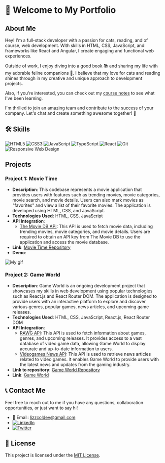 # 👋 Welcome to My Portfolio

## About Me

Hey! I'm a full-stack developer with a passion for cats, reading, and of course, web development. With skills in HTML, CSS, JavaScript, and frameworks like React and Angular, I create engaging and functional web experiences.

Outside of work, I enjoy diving into a good book 📚 and sharing my life with my adorable feline companions 🐾. I believe that my love for cats and reading shines through in my creative and unique approach to development projects.

Also, if you're interested, you can check out my [course notes](https://www.notion.so/cf691948eb5240d599c8ec821d6ab627?v=d89f8b9a2bc9421fa0e38827bc68917c&pvs=4) to see what I've been learning.

I'm thrilled to join an amazing team and contribute to the success of your company. Let's chat and create something awesome together! 🚀

## 🛠️ Skills

![HTML5](https://img.shields.io/badge/HTML5-E34F26?style=for-the-badge&logo=html5&logoColor=white)
![CSS3](https://img.shields.io/badge/CSS3-1572B6?style=for-the-badge&logo=css3&logoColor=white)
![JavaScript](https://img.shields.io/badge/JavaScript-F7DF1E?style=for-the-badge&logo=javascript&logoColor=black)
![TypeScript](https://img.shields.io/badge/TypeScript-3178C6?style=for-the-badge&logo=typescript&logoColor=white)
![React](https://img.shields.io/badge/React-61DAFB?style=for-the-badge&logo=react&logoColor=black)
![Git](https://img.shields.io/badge/Git-F05032?style=for-the-badge&logo=git&logoColor=white)
![Responsive Web Design](https://img.shields.io/badge/Responsive_Web_Design-3DDC84?style=for-the-badge&logo=css3&logoColor=white)

## Projects

### Project 1: Movie Time

- **Description**: This codebase represents a movie application that provides users with features such as trending movies, movie categories, movie search, and movie details. Users can also mark movies as "favorites" and view a list of their favorite movies. The application is developed using HTML, CSS, and JavaScript.
- **Technologies Used**: HTML, CSS, JavaScript
- **API Integration**: 
  - [The Movie DB API](https://www.themoviedb.org/documentation/api): This API is used to fetch movie data, including trending movies, movie categories, and movie details. Users are required to obtain an API key from The Movie DB to use the application and access the movie database.
- **Link**: [Movie Time Repository](https://github.com/LizzColDev/movie-time/tree/github-pages)
- **Demo**: 

![My gif](https://github.com/LizzColDev/curso-api-rest/blob/github-pages/gif/MovieTime.gif)

### Project 2: Game World

- **Description**: Game World is an ongoing development project that showcases my skills in web development using popular technologies such as React.js and React Router DOM. The application is designed to provide users with an interactive platform to explore and discover various genres, popular games, news articles, and upcoming game releases.
- **Technologies Used**: HTML, CSS, JavaScript, React.js, React Router DOM
- **API Integration**:
  - [RAWG API](https://api.rawg.io/api/): This API is used to fetch information about games, genres, and upcoming releases. It provides access to a vast database of video game data, allowing Game World to display accurate and up-to-date information to users.
  - [Videogames News API](https://videogames-news2.p.rapidapi.com/videogames_news/): This API is used to retrieve news articles related to video games. It enables Game World to provide users with the latest news and updates from the gaming industry.
- **Link to repository**: [Game World Repository](https://github.com/LizzColDev/game-world)
- **Link**: [Game World](https://lizzcoldev.github.io/game-world/)

## 📞 Contact Me

Feel free to reach out to me if you have any questions, collaboration opportunities, or just want to say hi!

- 📧 Email: lizzcoldev@gmail.com
- [![LinkedIn](https://img.shields.io/badge/LinkedIn-0077B5?style=for-the-badge&logo=linkedin&logoColor=white)](https://github.com/LizzColDev)
- [![Twitter](https://img.shields.io/badge/Twitter-1DA1F2?style=for-the-badge&logo=twitter&logoColor=white)](https://twitter.com/Lizzie_2824)

## 📄 License

This project is licensed under the [MIT License](LICENSE).

